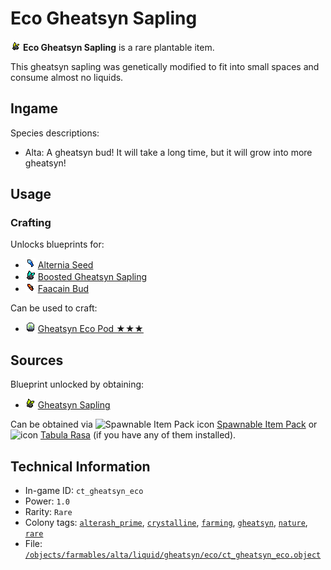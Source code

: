 # Eco Gheatsyn Sapling

<img src="https://raw.githubusercontent.com/Ceterai/Enternia/main/objects/farmables/alta/liquid/gheatsyn/eco/icon.png" alt="Eco Gheatsyn Sapling icon" loading="lazy" height="16px" width="auto" /> **Eco Gheatsyn Sapling** is a rare plantable item.

This gheatsyn sapling was genetically modified to fit into small spaces and consume almost no liquids.

## Ingame

Species descriptions:

- Alta: A gheatsyn bud! It will take a long time, but it will grow into more gheatsyn!

## Usage

### Crafting

Unlocks blueprints for:

- <img src="https://raw.githubusercontent.com/Ceterai/Enternia/main/objects/farmables/alta/ground/alternia/icon.png" alt="Alternia Seed icon" loading="lazy" height="16px" width="auto" /> [Alternia Seed](https://ceterai.github.io/MyEnternia/Wiki/AlterniaSeed)
- <img src="https://raw.githubusercontent.com/Ceterai/Enternia/main/objects/farmables/alta/liquid/gheatsyn/boosted/icon.png" alt="Boosted Gheatsyn Sapling icon" loading="lazy" height="16px" width="auto" /> [Boosted Gheatsyn Sapling](https://ceterai.github.io/MyEnternia/Wiki/BoostedGheatsynSapling)
- <img src="https://raw.githubusercontent.com/Ceterai/Enternia/main/objects/farmables/alta/ground/core/icon.png" alt="Faacain Bud icon" loading="lazy" height="16px" width="auto" /> [Faacain Bud](https://ceterai.github.io/MyEnternia/Wiki/FaacainBud)

Can be used to craft:

- <img src="https://raw.githubusercontent.com/Ceterai/Enternia/main/objects/farmables/alta/liquid/gheatsyn/pod/icon.png" alt="Gheatsyn Eco Pod ★★★ icon" loading="lazy" height="16px" width="auto" /> [Gheatsyn Eco Pod ★★★](https://ceterai.github.io/MyEnternia/Wiki/GheatsynEcoPod)

## Sources

Blueprint unlocked by obtaining:

- <img src="https://raw.githubusercontent.com/Ceterai/Enternia/main/objects/farmables/alta/liquid/gheatsyn/sapling/icon.png" alt="Gheatsyn Sapling icon" loading="lazy" height="16px" width="auto" /> [Gheatsyn Sapling](https://ceterai.github.io/MyEnternia/Wiki/GheatsynSapling)

Can be obtained via <img src="https://raw.githubusercontent.com/Silverfeelin/Starbound-SpawnableItemPack/master/interface/sip/iconSmall.png" alt="Spawnable Item Pack icon" width="18" height="14"/> [Spawnable Item Pack](https://steamcommunity.com/sharedfiles/filedetails/?id=733665104) or <img src="https://steamuserimages-a.akamaihd.net/ugc/263843960696222713/3EC9A7C005541F7D577EBCB8C5736B4EFC9973D6/" alt="icon" width="8" height="12"/> [Tabula Rasa](https://community.playstarbound.com/resources/the-tabula-rasa.3222/) (if you have any of them installed).

## Technical Information

- In-game ID: `ct_gheatsyn_eco`
- Power: `1.0`
- Rarity: `Rare`
- Colony tags: [`alterash_prime`](https://ceterai.github.io/MyEnternia/Wiki/Tags/AlterashPrime), [`crystalline`](https://ceterai.github.io/MyEnternia/Wiki/Tags/Crystalline), [`farming`](https://ceterai.github.io/MyEnternia/Wiki/Tags/Farming), [`gheatsyn`](https://ceterai.github.io/MyEnternia/Wiki/Tags/Gheatsyn), [`nature`](https://ceterai.github.io/MyEnternia/Wiki/Tags/Nature), [`rare`](https://ceterai.github.io/MyEnternia/Wiki/Tags/Rare)
- File: [`/objects/farmables/alta/liquid/gheatsyn/eco/ct_gheatsyn_eco.object`](https://github.com/Ceterai/Enternia/blob/main/objects/farmables/alta/liquid/gheatsyn/eco/ct_gheatsyn_eco.object)
